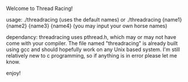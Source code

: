 Welcome to Thread Racing!

usage:
./threadracing (uses the default names)
or
./threadracing {name1} {name2} {name3} {name4} (you may input your own horse names)

dependancy:
threadracing uses pthread.h, which may or may not have come with your compiler.
The file named "threadracing" is already built using gcc and should hopefully
work on any Unix based system. I'm still relatively new to c programming, 
so if anything is in error please let me know.

enjoy!
